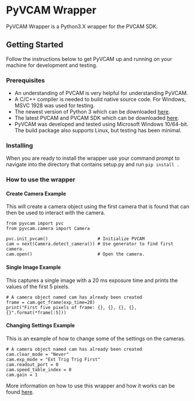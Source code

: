 # PyVCAM Wrapper

PyVCAM Wrapper is a Python3.X wrapper for the PVCAM SDK.

## Getting Started
Follow the instructions below to get PyVCAM up and running on your machine for development and testing.


### Prerequisites
* An understanding of PVCAM is very helpful for understanding PyVCAM.
* A C/C++ compiler is needed to build native source code. For Windows, MSVC 1928 was used for testing.
* The newest version of Python 3 which can be downloaded [here](https://www.python.org/downloads/).
* The latest PVCAM and PVCAM SDK which can be downloaded [here](https://www.photometrics.com/support/software/#software).
* PyVCAM was developed and tested using Microsoft Windows 10/64-bit. The build package also supports Linux, but testing has been minimal.


### Installing
When you are ready to install the wrapper use your command prompt to navigate into the directory that contains 
setup.py and run ```pip install .``` 


### How to use the wrapper
#### Create Camera Example
This will create a camera object using the first camera that is found that can then be used to interact with the camera.
```
from pyvcam import pvc 
from pyvcam.camera import Camera   

pvc.init_pvcam()                   # Initialize PVCAM 
cam = next(Camera.detect_camera()) # Use generator to find first camera. 
cam.open()                         # Open the camera.
```

#### Single Image Example
This captures a single image with a 20 ms exposure time and prints the values of the first 5 pixels.
```
# A camera object named cam has already been created
frame = cam.get_frame(exp_time=20)
print("First five pixels of frame: {}, {}, {}, {}, {}".format(*frame[:5]))
```

#### Changing Settings Example
This is an example of how to change some of the settings on the cameras.
```
# A camera object named cam has already been created
cam.clear_mode = "Never"
cam.exp_mode = "Ext Trig Trig First"
cam.readout_port = 0
cam.speed_table_index = 0
cam.gain = 1
```

More information on how to use this wrapper and how it works can be found [here](https://github.com/Photometrics/PyVCAM/blob/master/docs/PyVCAM%20Wrapper.md).
